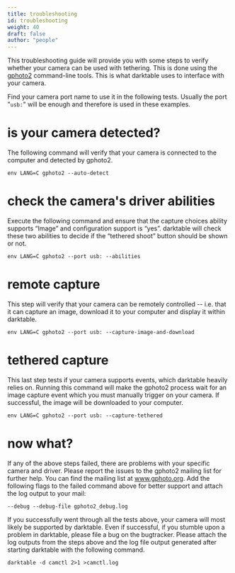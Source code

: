 ```yaml
---
title: troubleshooting
id: troubleshooting
weight: 40
draft: false
author: "people"
---
```


 This troubleshooting guide will provide you with some steps to verify whether your camera can be used with tethering. This is done using the [gphoto2](https://github.com/gphoto/gphoto2) command-line tools. This is what darktable uses to interface with your camera.

 Find your camera port name to use it in the following tests. Usually the port "`usb:`" will be enough and therefore is used in these examples.

# is your camera detected?

The following command will verify that your camera is connected to the computer and detected by gphoto2. 

```
env LANG=C gphoto2 --auto-detect
```

# check the camera's driver abilities

Execute the following command and ensure that the capture choices ability supports “Image” and configuration support is “yes”. darktable will check these two abilities to decide if the “tethered shoot” button should be shown or not.

```
env LANG=C gphoto2 --port usb: --abilities
```

# remote capture

This step will verify that your camera can be remotely controlled -- i.e. that it can capture an image, download it to your computer and display it within darktable.

```
env LANG=C gphoto2 --port usb: --capture-image-and-download
```

# tethered capture

This last step tests if your camera supports events, which darktable heavily relies on. Running this command will make the gphoto2 process wait for an image capture event which you must manually trigger on your camera. If successful, the image will be downloaded to your computer.

```
env LANG=C gphoto2 --port usb: --capture-tethered
```

# now what?

If any of the above steps failed, there are problems with your specific camera and driver. Please report the issues to the gphoto2 mailing list for further help. You can find the mailing list at www.gphoto.org. Add the following flags to the failed command above for better support and attach the log output to your mail:

```
--debug --debug-file gphoto2_debug.log
```

If you successfully went through all the tests above, your camera will most likely be supported by darktable. Even if successful, if you stumble upon a problem in darktable, please file a bug on the bugtracker. Please attach the log outputs from the steps above and the log file output generated after starting darktable with the following command.

```
darktable -d camctl 2>1 >camctl.log
```

